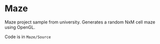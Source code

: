 # Maze
Maze project sample from university.  Generates a random NxM cell maze using OpenGL.

Code is in `Maze/Source`
